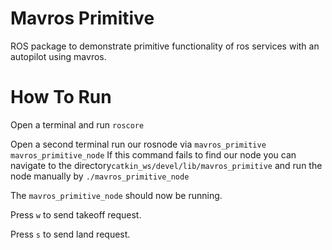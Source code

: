 # Mavros Primitive
ROS package to demonstrate primitive functionality of ros services with an autopilot using mavros.


How To Run
==================

Open a terminal and run ```roscore```

Open a second terminal run our rosnode via ```mavros_primitive mavros_primitive_node```
If this command fails to find our node you can navigate to the directory```catkin_ws/devel/lib/mavros_primitive``` and run the node manually by ```./mavros_primitive_node```

The ```mavros_primitive_node``` should now be running.

Press ```w``` to send takeoff request.

Press ```s``` to send land request.
